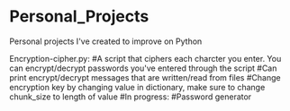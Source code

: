 # Personal_Projects
Personal projects I've created to improve on Python

Encryption-cipher.py: 
#A script that ciphers each charcter you enter. You can encrypt/decrypt passwords you've entered through the script
#Can print encrypt/decrypt messages that are written/read from files
#Change encryption key by changing value in dictionary, make sure to change chunk_size to length of value
#In progress:
#Password generator
